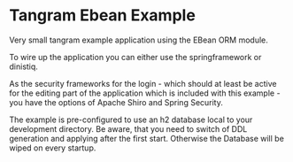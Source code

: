 Tangram Ebean Example
=====================

Very small tangram example application using the EBean ORM module.

To wire up the application you can either use the springframework or dinistiq.

As the security frameworks for the login - which should at least be active for the 
editing part of the application which is included with this example - you have the 
options of Apache Shiro and Spring Security.

The example is pre-configured to use an h2 database local to your development directory.
Be aware, that you need to switch of DDL generation and applying after the first start. 
Otherwise the Database will be wiped on every startup.
